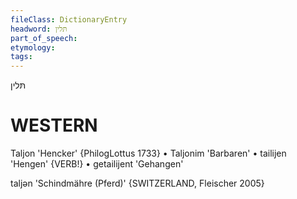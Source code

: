 ```yaml
---
fileClass: DictionaryEntry
headword: תּלין
part_of_speech: 
etymology: 
tags: 
---
```

תּלין

WESTERN
========

Taljon 'Hencker' {PhilogLottus 1733}
	•	Taljonim 'Barbaren'
	•	tailijen 'Hengen' {VERB!}
	•	getailijent 'Gehangen'

taljən 'Schindmähre (Pferd)' {SWITZERLAND, Fleischer 2005}